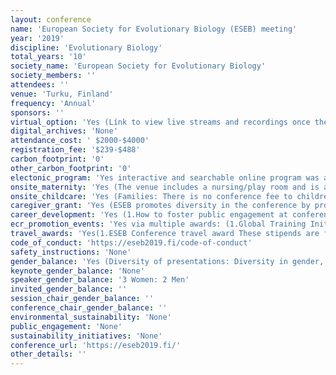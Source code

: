 ```yaml
---
layout: conference 
name: 'European Society for Evolutionary Biology (ESEB) meeting'
year: '2019'
discipline: 'Evolutionary Biology'
total_years: '10'
society_name: 'European Society for Evolutionary Biology'
society_members: ''
attendees: ''
venue: 'Turku, Finland'
frequency: 'Annual'
sponsors: ''
virtual_option: 'Yes (Línk to view live streams and recordings once the programme has started: https://www.rajulive.fi/stream/eseb/ )'
digital_archives: 'None'
attendance_cost: ' $2000-$4000'
registration_fee: '$239-$488'
carbon_footprint: '0'
other_carbon_footprint: '0'
electonic_program: 'Yes interactive and searchable online program was available online on the conference website.'
onsite_maternity: 'Yes (The venue includes a nursing/play room and is accessible to prams everywhere.)'
onsite_childcare: 'Yes (Families: There is no conference fee to children under 16 years.     We provide on-site day care during the whole conference with a nominal fee (5€/day). Day care is provided by professionals from the Mannerheim league for Child Welfare, the largest child welfare NGO in Finland. More info on the organiser here. Day camps/off-venue program can also be organized for older children. Day care must be booked during registration.     Families can view the plenary talks and symposia held in the Logomo hall 1 directly via specific loges in prime location.     We will organize a family social and provide a family info pack (see page ”social programme” for more information on the family social event).     Conference dinner (Moomin world) and many excursions are suitable for the whole family.).  Child Welfare principles (NGOs) in Finland: https://www.mll.fi/tietoa-mllsta/welcome-mannerheim-league-child-welfare/'
caregiver_grant: 'Yes (ESEB promotes diversity in the conference by providing Conference Attendance Aid grants.)'
career_development: 'Yes (1.How to foster public engagement at conferences. 2. A citizen-science workshop. 3. Peer Community in (PCI) – Peer Community In … the beginning of a revolution in Open Access?  4.How to pitch your science to non-specialist audiences. 5.The European Research Council – funding opportunities for bright minds. 6. Netherlands evolutionary biology get-together. 7. SciSparks, how to organise speed meetings in high-schools. 8.Meet the editors – a Royal Society Publishing workshop. 9.Art-up your evolution.  10. Come and meet EvoKE!) '
ecr_promotion_events: 'Yes via multiple awards: (1.Global Training Initiative This initiative strives to support communities of evolutionary biologists in countries with little or no history and background in this field.  2.Godfrey Hewitt Mobility Award The mobility award intends to support fieldwork or lab visits of young researchers.  3.John Maynard Smith Prize Every year the society distinguishes an outstanding young evolutionary biologist with this award.  4.Outreach Initiative Funds The Outreach Initiative supports projects that promote evolution-related activities in order to improve public knowledge about evolution worldwide.  5.Presidents’ Award Every six years the ESEB Presidents will recognise outstanding contributions to evolutionary biology by a mid-career scientist.  6.Progress Meetings in Evolutionary Biology This initiative supports short meetings on focused topics in the field of evolutionary biology with the objective to produce either a Special Issue or Target Review for the Journal of Evolutionary Biology.  7.Special Topic Networks Every other year, ESEB invites proposals for Special Topic Networks (STNs) that will support dynamic and flexible series of small meetings and/or other networking opportunities in focused and currently active research areas.  8.Stearns Graduate Student Prize The Stearns Graduate Students Prize is awarded annually for an outstanding paper published by a PhD student in the Journal of Evolutionary Biology during a given calendar year.)  '
travel_awards: 'Yes(1.ESEB Conference travel award These stipends are for students and young scientists to attend the ESEB 2019 congress in Turku, Finland. The stipend will contribute to covering travel, living expenses and early bird congress registration fees. The award will be paid out as a reimbursement after the congress, based on specification of the expenses. For more information please visit the ESEB website.  2.Congress attendance aid grant The grant aims to ensure equal opportunities at the ESEB congress in Turku, Finland, e.g. by facilitating the attendance of women with caring responsibilities, who would not otherwise be able to attend. The grant provides stipends of financial aid for scientists to help with the additional costs borne privately due to responsibilities for dependents when attending the ESEB congress. The stipend will contribute to covering expenses for care of dependents, but also for travel. For more information please visit the ESEB website.)'
code_of_conduct: 'https://eseb2019.fi/code-of-conduct'
safety_instructions: 'None'
gender_balance: 'Yes (Diversity of presentations: Diversity in gender, career stage and nationalities is promoted when selecting presenters. See more on ESEB Equal opportunities committee:https://eseb.org/prizes-funding/equal-opportunities-initiative/.   52percent of invited speakers and 47percent of symposium organisers are female, and ECR and mid-career scientists make up 84percent of symposium organisers and 60percent of invited speakers. 28 nationalities are represented amongst the symposium organisers and 19 amongst the invited speakers.)     We offer a quiet room for reflection.     We organize a LGBT social event.   '
keynote_gender_balance: 'None'
speaker_gender_balance: '3 Women: 2 Men'
invited_gender_balance: ''
session_chair_gender_balance: ''
conference_chair_gender_balance: ''
environmental_sustainability: 'None'
public_engagement: 'None'
sustainability_initiatives: 'None'
conference_url: 'https://eseb2019.fi/'
other_details: ''
---
```

